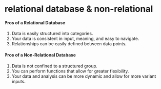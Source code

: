 # relational database & non-relational

#### **Pros of a Relational** Database

1. Data is easily structured into categories.
2. Your data is consistent in input, meaning, and easy to navigate.
3. Relationships can be easily defined between data points.

#### **Pros of a Non-Relational** Database

1. Data is not confined to a structured group.
2. You can perform functions that allow for greater flexibility.
3. Your data and analysis can be more dynamic and allow for more variant inputs.

